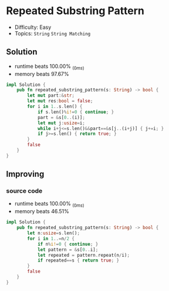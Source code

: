 # Repeated Substring Pattern
- Difficulty: Easy
- Topics: `String` `String Matching`

## Solution
- runtime beats 100.00% $_{(0ms)}$
- memory beats 97.67%
``` rust
impl Solution {
    pub fn repeated_substring_pattern(s: String) -> bool {
        let mut part:&str;
        let mut res:bool = false;
        for i in 1..s.len() {
            if s.len()%i!=0 { continue; }
            part = &s[0..(i)];
            let mut j:usize=i;
            while i+j<=s.len()&&part==&s[j..(i+j)] { j+=i; }
            if j>=s.len() { return true; }
        }
        false
    }
}
```

## Improving
### source code
- runtime beats 100.00% $_{(0ms)}$
- memory beats 46.51%
``` rust
impl Solution {
    pub fn repeated_substring_pattern(s: String) -> bool {
        let n:usize=s.len();
        for i in 1..=n/2 {
            if n%i!=0 { continue; }
            let pattern = &s[0..i];
            let repeated = pattern.repeat(n/i);
            if repeated==s { return true; }
        }
        false
    }
}
```